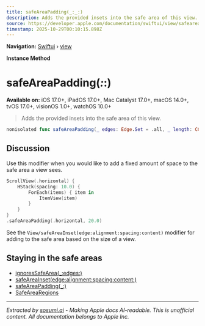 ```yaml
---
title: safeAreaPadding(_:_:)
description: Adds the provided insets into the safe area of this view.
source: https://developer.apple.com/documentation/swiftui/view/safeareapadding(_:_:)
timestamp: 2025-10-29T00:10:15.898Z
---
```


**Navigation:** [Swiftui](/documentation/swiftui) › [view](/documentation/swiftui/view)

**Instance Method**

# safeAreaPadding(_:_:)

**Available on:** iOS 17.0+, iPadOS 17.0+, Mac Catalyst 17.0+, macOS 14.0+, tvOS 17.0+, visionOS 1.0+, watchOS 10.0+

> Adds the provided insets into the safe area of this view.

```swift
nonisolated func safeAreaPadding(_ edges: Edge.Set = .all, _ length: CGFloat? = nil) -> some View
```

## Discussion

Use this modifier when you would like to add a fixed amount of space to the safe area a view sees.

```swift
ScrollView(.horizontal) {
    HStack(spacing: 10.0) {
        ForEach(items) { item in
            ItemView(item)
        }
    }
}
.safeAreaPadding(.horizontal, 20.0)
```

See the `View/safeAreaInset(edge:alignment:spacing:content)` modifier for adding to the safe area based on the size of a view.

## Staying in the safe areas

- [ignoresSafeArea(_:edges:)](/documentation/swiftui/view/ignoressafearea(_:edges:))
- [safeAreaInset(edge:alignment:spacing:content:)](/documentation/swiftui/view/safeareainset(edge:alignment:spacing:content:))
- [safeAreaPadding(_:)](/documentation/swiftui/view/safeareapadding(_:))
- [SafeAreaRegions](/documentation/swiftui/safearearegions)

---

*Extracted by [sosumi.ai](https://sosumi.ai) - Making Apple docs AI-readable.*
*This is unofficial content. All documentation belongs to Apple Inc.*
